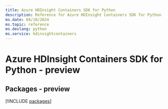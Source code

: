 ```yaml
---
title: Azure HDInsight Containers SDK for Python
description: Reference for Azure HDInsight Containers SDK for Python
ms.date: 04/10/2024
ms.topic: reference
ms.devlang: python
ms.service: hdinsightcontainers
---
```

# Azure HDInsight Containers SDK for Python - preview
## Packages - preview
[!INCLUDE [packages](hdinsight-containers-index.md)]